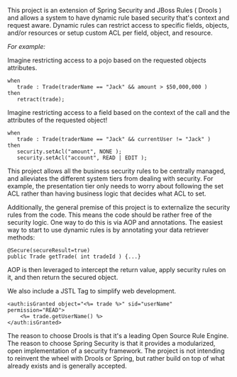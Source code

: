 This project is an extension of Spring Security and JBoss Rules ( Drools ) and allows a system to have dynamic rule based security that's context and request aware. Dynamic rules can restrict access to specific fields, objects, and/or resources or setup custom ACL per field, object, and resource.

_For example:_

Imagine restricting access to a pojo based on the requested objects attributes.
```
when
   trade : Trade(traderName == "Jack" && amount > $50,000,000 )
then 
   retract(trade);
```

Imagine restricting access to a field based on the context of the call and the attributes of the requested object!

```
when 
   trade : Trade(traderName == "Jack" && currentUser != "Jack" ) 
then
   security.setAcl("amount", NONE );
   security.setAcl("account", READ | EDIT );
```

This project allows all the business security rules to be centrally managed, and alleviates the different system tiers from dealing with security. For example, the presentation tier only needs to worry about following the set ACL rather than having business logic that decides what ACL to set.

Additionally, the general premise of this project is to externalize the security rules from the code. This means the code should be rather free of the security logic. One way to do this is via AOP and annotations. The easiest way to start to use dynamic rules is by annotating your data retriever methods:

```
@Secure(secureResult=true)
public Trade getTrade( int tradeId ) {...}
```

AOP is then leveraged to intercept the return value, apply security rules on it, and then return the secured object.

We also include a JSTL Tag to simplify web development.
```
<auth:isGranted object="<%= trade %>" sid="userName" permission="READ">
    <%= trade.getUserName() %>
</auth:isGranted>
```

The reason to choose Drools is that it's a leading Open Source Rule Engine. The reason to choose Spring Security is that it provides a modularized, open implementation of a security framework. The project is not intending to reinvent the wheel with Drools or Spring, but rather build on top of what already exists and is generally accepted.